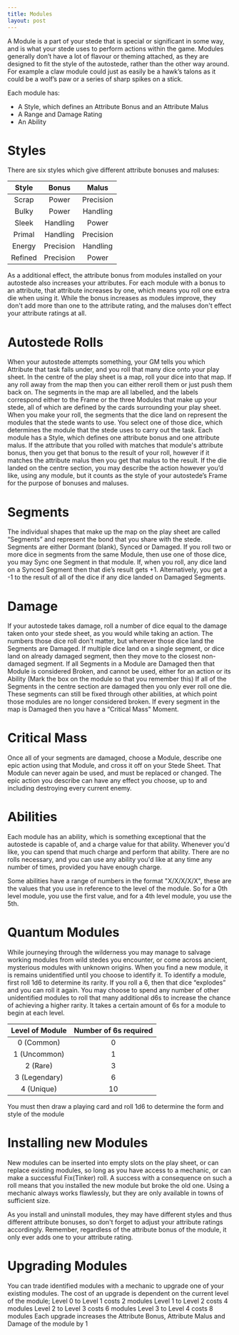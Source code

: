 ```yaml
---
title: Modules
layout: post
---
```

A Module is a part of your stede that is special or significant in some way, and is what your stede uses to perform actions within the game. Modules generally don’t have a lot of flavour or theming attached, as they are designed to fit the style of the autostede, rather than the other way around. For example a claw module could just as easily be a hawk’s talons as it could be a wolf’s paw or a series of sharp spikes on a stick. 

Each module has:
- A Style, which defines an Attribute Bonus and an Attribute Malus
- A Range and Damage Rating
- An Ability

# Styles
There are six styles which give different attribute bonuses and maluses:

<div class="table-wrapper" markdown="block">

|Style|Bonus|Malus|
|:-:|:-:|:-:|
|Scrap|Power|Precision|
|Bulky|Power|Handling|
|Sleek|Handling|Power|
|Primal|Handling|Precision|
|Energy|Precision|Handling|
|Refined|Precision|Power|

</div>

As a additional effect, the attribute bonus from modules installed on your autostede also increases your attributes. For each module with a bonus to an attribute, that attribute increases by one, which means you roll one extra die when using it. While the bonus increases as modules improve, they don't add more than one to the attribute rating, and the maluses don't effect your attribute ratings at all.

# Autostede Rolls
When your autostede attempts something, your GM tells you which Attribute that task falls under, and you roll that many dice onto your play sheet. In the centre of the play sheet is a map, roll your dice into that map. If any roll away from the map then you can either reroll them or just push them back on.
The segments in the map are all labelled, and the labels correspond either to the Frame or the three Modules that make up your stede, all of which are defined by the cards surrounding your play sheet. 
When you make your roll, the segments that the dice land on represent the modules that the stede wants to use. You select one of those dice, which determines the module that the stede uses to carry out the task. 
Each module has a Style, which defines one attribute bonus and one attribute malus. If the attribute that you rolled with matches that module's attribute bonus, then you get that bonus to the result of your roll, however if it matches the attribute malus then you get that malus to the result.
If the die landed on the centre section, you may describe the action however you’d like, using any module, but it counts as the style of your autostede’s Frame for the purpose of bonuses and maluses.

# Segments
The individual shapes that make up the map on the play sheet are called “Segments” and represent the bond that you share with the stede. Segments are either Dormant (blank), Synced or Damaged. 
If you roll two or more dice in segments from the same Module, then use one of those dice, you may Sync one Segment in that module. 
If, when you roll, any dice land on a Synced Segment then that die’s result gets +1. Alternatively, you get a -1 to the result of all of the dice if any dice landed on Damaged Segments.

# Damage
If your autostede takes damage, roll a number of dice equal to the damage taken onto your stede sheet, as you would while taking an action. The numbers those dice roll don’t matter, but wherever those dice land the Segments are Damaged. If multiple dice land on a single segment, or dice land on already damaged segment, then they move to the closest non-damaged segment. 
If all Segments in a Module are Damaged then that Module is considered Broken, and cannot be used, either for an action or its Ability (Mark the box on the module so that you remember this)
If all of the Segments in the centre section are damaged then you only ever roll one die.
These segments can still be fixed through other abilities, at which point those modules are no longer considered broken. 
If every segment in the map is Damaged then you have a “Critical Mass" Moment. 

# Critical Mass
Once all of your segments are damaged, choose a Module, describe one epic action using that Module, and cross it off on your Stede Sheet. That Module can never again be used, and must be replaced or changed. The epic action you describe can have any effect you choose, up to and including destroying every current enemy. 

# Abilities
Each module has an ability, which is something exceptional that the autostede is capable of, and a charge value for that ability. Whenever you'd like, you can spend that much charge and perform that ability. There are no rolls necessary, and you can use any ability you'd like at any time any number of times, provided you have enough charge.

Some abilities have a range of numbers in the format "X/X/X/X/X", these are the values that you use in reference to the level of the module. So for a 0th level module, you use the first value, and for a 4th level module, you use the 5th.

# Quantum Modules
While journeying through the wilderness you may manage to salvage working modules from wild stedes you encounter, or come across ancient, mysterious modules with unknown origins. 
When you find a new module, it is remains unidentified until you choose to identify it. 
To identify a module, first roll 1d6 to determine its rarity. If you roll a 6, then that dice “explodes” and you can roll it again. You may choose to spend any number of other unidentified modules to roll that many additional d6s to increase the chance of achieving a higher rarity. 
It takes a certain amount of 6s for a module to begin at each level.

|Level of Module|Number of 6s required|
|:-:|:-:|
|0 (Common)|0|
|1 (Uncommon)|1|
|2 (Rare)|3|
|3 (Legendary)|6|
|4 (Unique)|10|

You must then draw a playing card and roll 1d6 to determine the form and style of the module

# Installing new Modules
New modules can be inserted into empty slots on the play sheet, or can replace existing modules, so long as you have access to a mechanic, or can make a successful Fix(Tinker) roll. A success with a consequence on such a roll means that you installed the new module but broke the old one. Using a mechanic always works flawlessly, but they are only available in towns of sufficient size. 

As you install and uninstall modules, they may have different styles and thus different attribute bonuses, so don't forget to adjust your attribute ratings accordingly. Remember, regardless of the attribute bonus of the module, it only ever adds one to your attribute rating.

# Upgrading Modules
You can trade identified modules with a mechanic to upgrade one of your existing modules. The cost of an upgrade is dependent on the current level of the module;
Level 0 to Level 1 costs 2 modules
Level 1 to Level 2 costs 4 modules
Level 2 to Level 3 costs 6 modules
Level 3 to Level 4 costs 8 modules 
Each upgrade increases the Attribute Bonus, Attribute Malus and Damage of the module by 1




